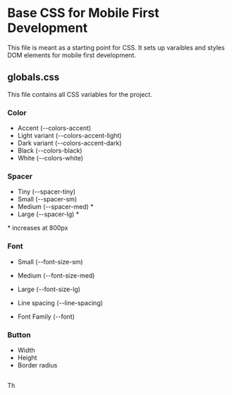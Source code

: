 # Base CSS for Mobile First Development

This file is meant as a starting point for CSS. It sets up varaibles and styles DOM elements for mobile first development.

## globals.css

This file contains all CSS variables for the project.

### Color

- Accent (--colors-accent)
- Light variant (--colors-accent-light)
- Dark variant (--colors-accent-dark)
- Black (--colors-black)
- White (--colors-white)

### Spacer

- Tiny (--spacer-tiny)
- Small (--spacer-sm)
- Medium (--spacer-med) \*
- Large (--spacer-lg) \*

\* increases at 800px

### Font

- Small (--font-size-sm)
- Medium (--font-size-med)
- Large (--font-size-lg)

- Line spacing (--line-spacing)

- Font Family (--font)

### Button

- Width
- Height
- Border radius

## <main>

Th
